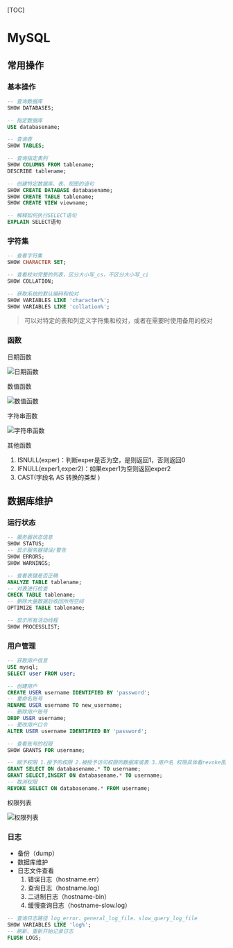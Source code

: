 [TOC]

# MySQL

## 常用操作

### 基本操作

```sql
-- 查询数据库
SHOW DATABASES;

-- 指定数据库
USE databasename;

-- 查询表
SHOW TABLES;

-- 查询指定表列
SHOW COLUMNS FROM tablename;
DESCRIBE tablename;

-- 创建特定数据库、表、视图的语句
SHOW CREATE DATABASE databasename;
SHOW CREATE TABLE tablename;
SHOW CREATE VIEW viewname;

-- 解释如何执行SELECT语句
EXPLAIN SELECT语句
```

### 字符集

```sql
-- 查看字符集
SHOW CHARACTER SET;

-- 查看校对完整的列表，区分大小写_cs，不区分大小写_ci
SHOW COLLATION;

-- 获取系统的默认编码和校对
SHOW VARIABLES LIKE 'character%';
SHOW VARIABLES LIKE 'collation%';
```

> 可以对特定的表和列定义字符集和校对，或者在需要时使用备用的校对

### 函数

日期函数

![日期函数](img\date_function.jpg)

数值函数

![数值函数](img\math_function.jpg)

字符串函数

![字符串函数](img\string_function.jpg)

其他函数

1. ISNULL(exper)：判断exper是否为空，是则返回1，否则返回0
2. IFNULL(exper1,exper2)：如果exper1为空则返回exper2
3. CAST(字段名 AS 转换的类型 )

## 数据库维护

### 运行状态

```sql
-- 服务器状态信息
SHOW STATUS;
-- 显示服务器错误/警告
SHOW ERRORS;
SHOW WARNINGS;

-- 查看表键是否正确
ANALYZE TABLE tablename;
-- 对表进行检查
CHECK TABLE tablename;
-- 删除大量数据后收回所用空间
OPTIMIZE TABLE tablename;

-- 显示所有活动线程
SHOW PROCESSLIST;
```

### 用户管理

```sql
-- 获取用户信息
USE mysql;
SELECT user FROM user;

-- 创建用户
CREATE USER username IDENTIFIED BY 'password';
-- 重命名账号
RENAME USER username TO new_username;
-- 删除用户账号
DROP USER username;
-- 更改用户口令
ALTER USER username IDENTIFIED BY 'password';

-- 查看账号的权限
SHOW GRANTS FOR username;

-- 赋予权限 1.授予的权限 2.被授予访问权限的数据库或表 3.用户名 权限具体看revoke图片
GRANT SELECT ON databasename.* TO username;
GRANT SELECT,INSERT ON databasename.* TO username;
-- 取消权限
REVOKE SELECT ON databasename.* FROM username;
```

权限列表

![权限列表](img/revoke.jpg)

### 日志

- 备份（dump）
- 数据库维护
- 日志文件查看
    1. 错误日志（hostname.err）
    2. 查询日志（hostname.log）
    3. 二进制日志（hostname-bin）
    4. 缓慢查询日志（hostname-slow.log）

```sql
-- 查询日志路径 log_error、general_log_file、slow_query_log_file
SHOW VARIABLES LIKE 'log%';
-- 刷新、重新开始记录日志
FLUSH LOGS;
```
